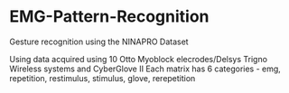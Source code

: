 # EMG-Pattern-Recognition
Gesture recognition using the NINAPRO Dataset

Using data acquired using 10 Otto Myoblock elecrodes/Delsys Trigno Wireless systems and CyberGlove II 
Each matrix has 6 categories - emg, repetition, restimulus, stimulus, glove, rerepetition